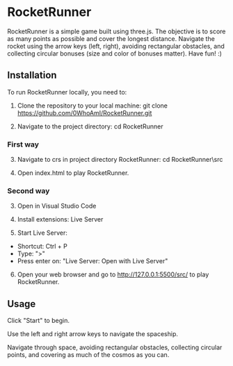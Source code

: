 # RocketRunner

RocketRunner is a simple game built using three.js. The objective is to score as many points as possible and cover the longest distance. Navigate the rocket using the arrow keys (left, right), avoiding rectangular obstacles, and collecting circular bonuses (size and color of bonuses matter). Have fun! :)

## Installation

To run RocketRunner locally, you need to:

1. Clone the repository to your local machine:
git clone https://github.com/0WhoAmI/RocketRunner.git

2. Navigate to the project directory:
cd RocketRunner

### First way
3. Navigate to crs in project directory RocketRunner:
cd RocketRunner\src

4. Open index.html to play RocketRunner.

### Second way
3. Open in Visual Studio Code

4. Install extensions:
Live Server

5. Start Live Server:
  * Shortcut: Ctrl + P
  * Type: ">"
  * Press enter on: "Live Server: Open with Live Server"

6. Open your web browser and go to http://127.0.0.1:5500/src/ to play RocketRunner.

## Usage

Click "Start" to begin.

Use the left and right arrow keys to navigate the spaceship.

Navigate through space, avoiding rectangular obstacles, collecting circular points, and covering as much of the cosmos as you can.
